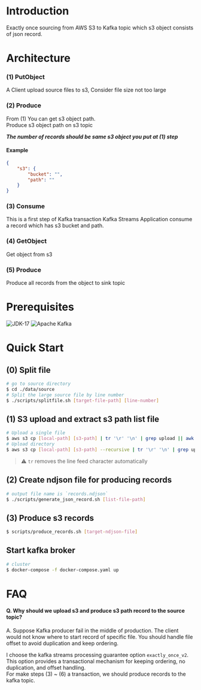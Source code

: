 # Introduction
Exactly once sourcing from AWS S3 to Kafka topic which s3 object consists of json record.

# Architecture

### (1) PutObject
A Client upload source files to s3, Consider file size not too large
### (2) Produce
From (1) You can get s3 object path. \
Produce s3 object path on s3 topic

***The number of records should be same s3 object you put at (1) step***

#### Example
```json
{
	"s3": {
		"bucket": "",
	    "path": ""
	}
}
```

### (3) Consume
This is a first step of Kafka transaction
Kafka Streams Application consume a record which has s3 bucket and path.

### (4) GetObject
Get object from s3

### (5) Produce
Produce all records from the object to sink topic

# Prerequisites
![JDK-17](https://img.shields.io/badge/jdk->=v17-FF7900.svg?style=for-the-badge&logo=openjdk&logoColor=FF7900)
![Apache Kafka](https://img.shields.io/badge/Kafka->=v3.5.0-F28D1A?style=for-the-badge&logo=apache-kafka)

# Quick Start

## (0) Split file
```bash
# go to source directory
$ cd ./data/source
# Split the large source file by line number
$ ./scripts/splitfile.sh [target-file-path] [line-number] 
```

## (1) S3 upload and extract s3 path list file
```bash
# Upload a single file
$ aws s3 cp [local-path] [s3-path] | tr '\r' '\n' | grep upload || awk '{print $4}' > "uploaded_list.txt"
# Upload directory
$ aws s3 cp [local-path] [s3-path] --recursive | tr '\r' '\n' | grep upload | awk '{print $4}' >> "uploaded_list.txt"
```

> ⚠ `tr` removes the line feed character automatically

## (2) Create ndjson file for producing records 
```bash
# output file name is `records.ndjson`
$ ./scripts/generate_json_record.sh [list-file-path]
```

## (3) Produce s3 records
```bash
$ scripts/produce_records.sh [target-ndjson-file]
```

## Start kafka broker
```bash
# cluster
$ docker-compose -f docker-compose.yaml up
```


# FAQ
#### Q. Why should we upload s3 and produce s3 path record to the source topic?
A. Suppose Kafka producer fail in the middle of production. The client would not know where to start record of specific file. You should handle file offset to avoid duplication and keep ordering.

I choose the kafka streams processing guarantee option `exactly_once_v2`. This option provides a transactional mechanism for keeping ordering, no duplication, and offset handling. \
For make steps (3) ~ (6) a transaction, we should produce records to the kafka topic.




